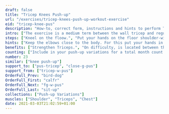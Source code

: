 ```yaml
---
draft: false
title: "Tricep Knees Push-up"
url: "/exercises/tricep-knees-push-up-workout-exercise"
eid: "tricep-knee-pus"
description: "How-to, correct form, instructions and hints to perform Tricep Knees Push-up. Similar exercises and video demo"
intro: ["The exercise is a medium term between the wall tricep and regular tricep push-up. Highly focused in the triceps, also adresses shoulder and chest.."]
steps: ["Kneel on the floow.", "Put your hands on the floor shoulder-width and arms straight, fingers facing forward.", "This is the starting position.", "Bend your arms, bringing shoulders close to your hands and chest near the floor.", "Streighten your arms and bring your body to the initial position."]
hints: ["Keep the elbows close to the body. For this put your hands in a way that the fingers point forward."]
benefits: ["Strengthen Triceps.", "On difficulty, is located between the wall and full version of Tricep Push-ups."]
counting: ["Include in your push-up variations for a total month count.", "Make 1 to 3 series of 10."]
number: 23
similar: ["knee push-up"]
support_to: ["pus-tricep", "close-g-pus"]
support_from: ["tricep-w-pus"]
OrderFull_Prev: "bird-dog"
OrderFull_First: "calfr"
OrderFull_Next: "fg-w-pus"
OrderFull_Last: "sit-up"
collections: ["Push-up Variations"]
muscles: ["Shoulder", "Triceps", "Chest"]
date: 2021-03-03T21:02:59+01:00
---
```

